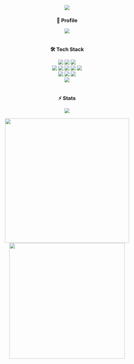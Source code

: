 <div align="center">
  <img src="https://capsule-render.vercel.app/api?type=venom&color=7bd1d2&height=300&section=header&text=Hello%20World!&stroke=7bd1d2&fontSize=90" />

  <div>
    <h3>🎈 Profile</h3>
    <a href="https://dongle-portfolio.org/" target="_blank"><img src='https://img.shields.io/badge/website-000000?style=for-the-badge&logo=About.me&logoColor=white' margin="20px"/></a>
  </div>
  <br/>
  <div>
    <h3>🛠 Tech Stack</h3>
    <img src='https://img.shields.io/badge/Python-14354C?style=for-the-badge&logo=python&logoColor=white'/>
    <img src='https://img.shields.io/badge/langchain-1C3C3C?style=for-the-badge&logo=langchain&logoColor=white'/>
    <img src='https://img.shields.io/badge/PyTorch-EE4C2C?style=for-the-badge&logo=pytorch&logoColor=white'/>
    <br/>
    <img src='https://img.shields.io/badge/React-20232A?style=for-the-badge&logo=react&logoColor=61DAFB'/>
    <img src='https://img.shields.io/badge/React_Router-CA4245?style=for-the-badge&logo=react-router&logoColor=white'/>
    <img src='https://img.shields.io/badge/TypeScript-007ACC?style=for-the-badge&logo=typescript&logoColor=white'/>
    <img src='https://img.shields.io/badge/Vue.js-35495E?style=for-the-badge&logo=vue.js&logoColor=4FC08D'/>
    <img src='https://img.shields.io/badge/Tailwind_CSS-38B2AC?style=for-the-badge&logo=tailwind-css&logoColor=white'/>
    <br/>
    <img src='https://img.shields.io/badge/MySQL-005C84?style=for-the-badge&logo=mysql&logoColor=white'/>
    <img src='https://img.shields.io/badge/PostgreSQL-316192?style=for-the-badge&logo=postgresql&logoColor=white'/>
    <img src='https://img.shields.io/badge/Supabase-181818?style=for-the-badge&logo=supabase&logoColor=white'/>
    <br/>
    <img src='https://img.shields.io/badge/C%2B%2B-00599C?style=for-the-badge&logo=c%2B%2B&logoColor=white'/>
  </div>
  <br/>
  <div>
    <h3>⚡ Stats</h3>
    <img src='http://mazassumnida.wtf/api/v2/generate_badge?boj=sdh0321' margin="20px"/>
    <br/>
    <br/>
    <div contain = 'object-fit'>
      <img src='https://github-readme-stats.vercel.app/api?username=Donghyeon-Shin&theme=radical' width="400"/>
      <img src='https://github-readme-stats.vercel.app/api/top-langs/?username=Donghyeon-Shin&hide_progress=true&theme=radical' width="372"/>
    </div>
  </div>
</div>

<!--
**Donghyeon-Shin/Donghyeon-Shin** is a ✨ _special_ ✨ repository because its `README.md` (this file) appears on your GitHub profile.

Here are some ideas to get you started:

- 🔭 I’m currently working on ...
- 🌱 I’m currently learning ...
- 👯 I’m looking to collaborate on ...
- 🤔 I’m looking for help with ...
- 💬 Ask me about ...
- 📫 How to reach me: ...
- 😄 Pronouns: ...
- ⚡ Fun fact: ...
-->


